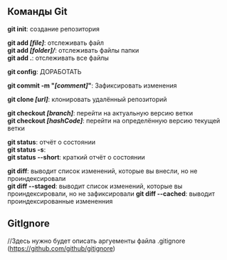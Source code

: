 ## Команды Git

**git init**: создание репозитория

**git add _[file]_**: отслеживать файл<br>
**git add _[folder]/_**: отслеживать файлы папки<br>
**git add .**: отслеживать все файлы

**git config**: ДОРАБОТАТЬ

**git commit -m "_[comment]_"**: Зафиксировать изменения

**git clone _[url]_**: клонировать удалённый репозиторий

**git checkout _[branch]_**: перейти на актуальную версию ветки<br>
**git checkout _[hashCode]_**: перейти на определённую версию текущей ветки

**git status**: отчёт о состоянии <br>
**git status -s**: <br>
**git status --short**: краткий отчёт о состоянии

**git diff**: выводит список изменений, которые вы внесли, но не проиндексировали <br>
**git diff --staged**: выводит список изменений, которые вы проиндексировали, но не зафиксировали
**git diff --cached**: выводит проиндексированные измененния


## GitIgnore

//Здесь нужно будет описать аргуементы файла .gitignore (https://github.com/github/gitignore)